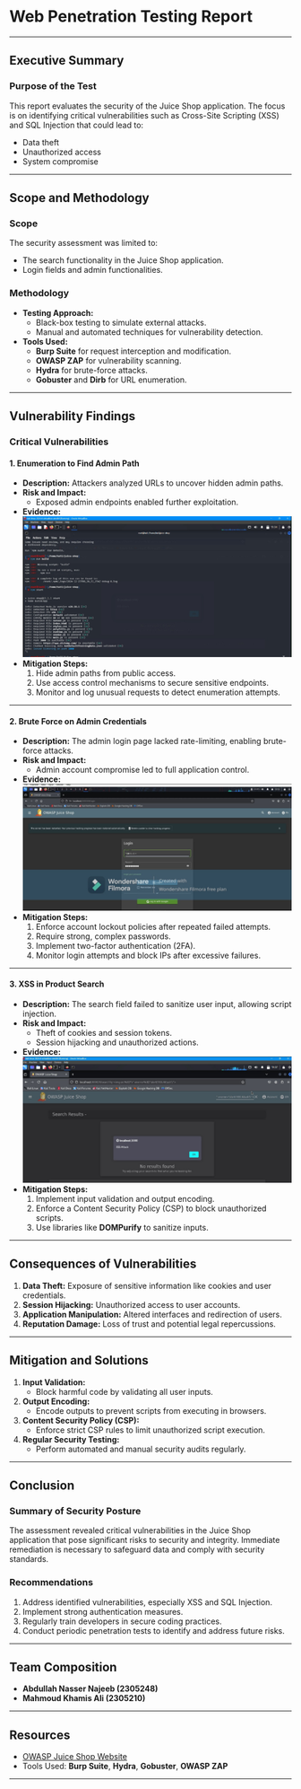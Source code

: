 # Web Penetration Testing Report

---

## Executive Summary

### Purpose of the Test

This report evaluates the security of the Juice Shop application. The focus is on identifying critical vulnerabilities such as Cross-Site Scripting (XSS) and SQL Injection that could lead to:

- Data theft
- Unauthorized access
- System compromise

---

## Scope and Methodology

### Scope

The security assessment was limited to:

- The search functionality in the Juice Shop application.
- Login fields and admin functionalities.

### Methodology

- **Testing Approach:**
  - Black-box testing to simulate external attacks.
  - Manual and automated techniques for vulnerability detection.
- **Tools Used:**
  - **Burp Suite** for request interception and modification.
  - **OWASP ZAP** for vulnerability scanning.
  - **Hydra** for brute-force attacks.
  - **Gobuster** and **Dirb** for URL enumeration.

---

## Vulnerability Findings

### Critical Vulnerabilities

#### 1. Enumeration to Find Admin Path

- **Description:** 
  Attackers analyzed URLs to uncover hidden admin paths.
- **Risk and Impact:**
  - Exposed admin endpoints enabled further exploitation.
- **Evidence:**
  ![Enumeration to Find Admin Path](https://github.com/Mahmoudkhamis111/OWASPJuice-Simulated-Attack/blob/main/WhatsApp%20Image%202024-12-28%20at%2002.10.33_e12adf1e.jpg?raw=true)
- **Mitigation Steps:**
  1. Hide admin paths from public access.
  2. Use access control mechanisms to secure sensitive endpoints.
  3. Monitor and log unusual requests to detect enumeration attempts.
---

#### 2. Brute Force on Admin Credentials

- **Description:**
  The admin login page lacked rate-limiting, enabling brute-force attacks.
- **Risk and Impact:**
  - Admin account compromise led to full application control.
- **Evidence:**
  ![Brute Force on Admin Credentials](https://github.com/Mahmoudkhamis111/OWASPJuice-Simulated-Attack/blob/main/WhatsApp%20Image%202024-12-28%20at%2002.18.23_aac10af9.jpg?raw=true)
- **Mitigation Steps:**
  1. Enforce account lockout policies after repeated failed attempts.
  2. Require strong, complex passwords.
  3. Implement two-factor authentication (2FA).
  4. Monitor login attempts and block IPs after excessive failures.

---

#### 3. XSS in Product Search

- **Description:**
  The search field failed to sanitize user input, allowing script injection.
- **Risk and Impact:**
  - Theft of cookies and session tokens.
  - Session hijacking and unauthorized actions.
- **Evidence:**
  ![XSS in Product Search](https://github.com/Mahmoudkhamis111/OWASPJuice-Simulated-Attack/blob/main/WhatsApp%20Image%202024-12-28%20at%2001.37.55_66c6ee85.jpg?raw=true
)
- **Mitigation Steps:**
  1. Implement input validation and output encoding.
  2. Enforce a Content Security Policy (CSP) to block unauthorized scripts.
  3. Use libraries like **DOMPurify** to sanitize inputs.
---



## Consequences of Vulnerabilities

1. **Data Theft:** Exposure of sensitive information like cookies and user credentials.
2. **Session Hijacking:** Unauthorized access to user accounts.
3. **Application Manipulation:** Altered interfaces and redirection of users.
4. **Reputation Damage:** Loss of trust and potential legal repercussions.

---

## Mitigation and Solutions

1. **Input Validation:**
   - Block harmful code by validating all user inputs.
2. **Output Encoding:**
   - Encode outputs to prevent scripts from executing in browsers.
3. **Content Security Policy (CSP):**
   - Enforce strict CSP rules to limit unauthorized script execution.
4. **Regular Security Testing:**
   - Perform automated and manual security audits regularly.

---

## Conclusion

### Summary of Security Posture

The assessment revealed critical vulnerabilities in the Juice Shop application that pose significant risks to security and integrity. Immediate remediation is necessary to safeguard data and comply with security standards.

### Recommendations

1. Address identified vulnerabilities, especially XSS and SQL Injection.
2. Implement strong authentication measures.
3. Regularly train developers in secure coding practices.
4. Conduct periodic penetration tests to identify and address future risks.

---

## Team Composition

- **Abdullah Nasser Najeeb  (__2305248__)** 
- **Mahmoud Khamis Ali  (__2305210__)**  

---

## Resources

- [OWASP Juice Shop Website](https://github.com/bkimminich/juice-shop)
- Tools Used: **Burp Suite**, **Hydra**, **Gobuster**, **OWASP ZAP**

---
